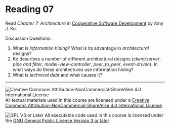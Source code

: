 # Reading 07

Read _Chapter 7: Architecture_ in [Cooperative Software Development](https://faculty.washington.edu/ajko/books/cooperative-software-development/) by Amy J. Ko.

Discussion Questions:

1. What is _information hiding_? What is its advantage in _architectural_ designs?
2. Ko describes a number of different architectural designs (_client/server_, _pipe and filter_, _model-view-controller_, _peer_to_peer_, _event-driven_). In what ways do these architectures use information hiding?
3. What is _technical debt_ and what causes it?

---

![Creative Commons Attribution-NonCommercial-ShareAlike 4.0 International License](https://i.creativecommons.org/l/by-nc-sa/4.0/88x31.png "Creative Commons Attribution-NonCommercial-ShareAlike 4.0 International License") All textual materials used in this course are licensed under a [Creative Commons Attribution-NonCommercial-ShareAlike 4.0 International License](http://creativecommons.org/licenses/by-nc-sa/4.0/)

![GPL V3 or Later](https://www.gnu.org/graphics/gplv3-or-later-sm.png "GPL V3 or later") All executable code used in this course is licensed under the [GNU General Public License Version 3 or later](https://www.gnu.org/licenses/gpl.txt)
